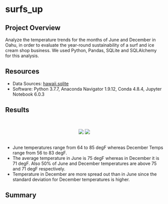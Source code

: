 # surfs_up

## Project Overview 
Analyze the temperature trends for the months of June and December in Oahu, in order  to evaluate the year-round sustainability of a surf and ice cream shop business. We used Python, Pandas, SQLite and SQLAlchemy for this analysis.

## Resources
- Data Sources: [hawaii.sqlite](https://github.com/cedoula/surfs_up/blob/master/hawaii.sqlite)
- Software: Python 3.7.7, Anaconda Navigator 1.9.12, Conda 4.8.4, Jupyter Notebook 6.0.3

## Results
<br/>
 <p align="center">
  <img src="https://user-images.githubusercontent.com/68669675/94208588-d1b06c00-fe8f-11ea-980c-5b013b4407e7.png">
  <img src="https://user-images.githubusercontent.com/68669675/94208585-d117d580-fe8f-11ea-8eff-267885bffc4a.png">
<br/><br/>

- June temperatures range from 64 to 85 degF whereas December Temps range from 56 to 83 degF.
- The average temperature in June is 75 degF whereas in December it is 71 degF. Also 50% of June and December temperatures are above 75 and 71 degF respectively.
- Temperature in December are more spread out than in June since the standard deviation for December temperatures is higher.

## Summary
